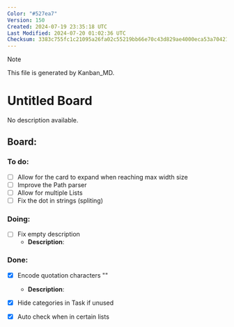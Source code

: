 ```yaml
---
Color: "#527ea7"
Version: 150
Created: 2024-07-19 23:35:18 UTC
Last Modified: 2024-07-20 01:02:36 UTC
Checksum: 3383c755fc1c21095a26fa02c55219bb66e70c43d829ae4000eca53a70421afb
---
```


> [!NOTE]  
> This file is generated by Kanban_MD.  

# Untitled Board  
No description available.  

## Board:  

### <span data-checked="false">To do:</span>  
- [ ] <span id="kanban_md-task-allow_for_the_card_to_expand_when_reaching_max_width_size-1" data-counter="1">Allow for the card to expand when reaching max width size</span>  
- [ ] <span id="kanban_md-task-improve_the_path_parser-1" data-counter="1">Improve the Path parser</span>  
- [ ] <span id="kanban_md-task-allow_for_multiple_lists-1" data-counter="1">Allow for multiple Lists</span>  
- [ ] <span id="kanban_md-task-fix_the_dot_in_strings_(spliting)-1" data-counter="1">Fix the dot in strings (spliting)</span>  

### <span data-checked="false">Doing:</span>  
- [ ] <span id="kanban_md-task-fix_empty_description-1" data-counter="1">Fix empty description</span>  
  - **Description**:  
      

### <span data-checked="true">Done:</span>  
- [x] <span id="kanban_md-task-encode_quotation_characters_&quot;&quot;-1" data-counter="1">Encode quotation characters ""</span>  
  - **Description**:  
      
- [x] <span id="kanban_md-task-hide_categories_in_task_if_unused-1" data-counter="1">Hide categories in Task if unused</span>  
- [x] <span id="kanban_md-task-auto_check_when_in_certain_lists-1" data-counter="1">Auto check when in certain lists</span>  


